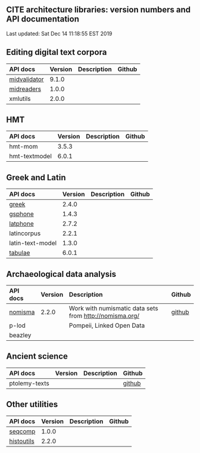 ## CITE architecture libraries: version numbers and API documentation

Last updated: Sat Dec 14 11:18:55 EST 2019


## Editing digital text corpora

| API docs                                                                         | Version | Description | Github |
|:---------------------------------------------------------------------------------|:--------|:------------|:-------|
| [midvalidator](projectvalidator/api/edu/holycross/shot/mid/validator/index.html) | 9.1.0   |             |        |
| [midreaders](markupreaders/api/edu/holycross/shot/mid/markupreaders)             | 1.0.0   |             |        |
| xmlutils                                                                         | 2.0.0   |             |        |


## HMT


| API docs      | Version | Description | Github |
|:--------------|:--------|:------------|:-------|
| hmt-mom       | 3.5.3   |             |        |
| hmt-textmodel | 6.0.1   |             |        |



## Greek and Latin


| API docs                                              | Version | Description | Github |
|:------------------------------------------------------|:--------|:------------|:-------|
| [greek](greek/api/edu/holycross/shot/greek)           | 2.4.0   |             |        |
| [gsphone](gsphone/api/edu/holycross/shot/gsphonology) | 1.4.3   |             |        |
| [latphone](latphone/api/edu/holycross/shot/latin)     | 2.7.2   |             |        |
| latincorpus                                           | 2.2.1   |             |        |
| latin-text-model                                      | 1.3.0   |             |        |
| [tabulae](tabulae/api/edu/holycross/shot/tabulae)     | 6.0.1   |             |        |



## Archaeological data analysis


| API docs                                           | Version | Description                                               | Github                                         |
|:---------------------------------------------------|:--------|:----------------------------------------------------------|:-----------------------------------------------|
| [nomisma](nomisma/api/edu/holycross/shot/nomisma/) | 2.2.0   | Work with numismatic data sets from <http://nomisma.org/> | [github](https://github.com/neelsmith/nomisma) |
| p-lod                                              |         | Pompeii, Linked Open Data                                 |                                                |
| beazley                                            |         |                                                           |                                                |

## Ancient science

| API docs      | Version | Description | Github                                               |
|:--------------|:--------|:------------|:-----------------------------------------------------|
| ptolemy-texts |         |             | [github](https://github.com/neelsmith/ptolemy-texts) |



## Other utilities


| API docs                                                  | Version | Description | Github |
|:----------------------------------------------------------|:--------|:------------|:-------|
| [seqcomp](seqcomp/api/edu/holycross/shot/seqcomp)         | 1.0.0   |             |        |
| [histoutils](histoutils/api/edu/holcross/shot/histoutils) | 2.2.0   |             |        |
